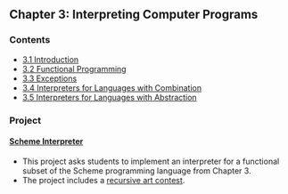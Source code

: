 ## Chapter 3: Interpreting Computer Programs

### Contents
- [3.1 Introduction](./3.1_introduction.ipynb)
- [3.2 Functional Programming](./3.2_functional_programming.ipynb)
- [3.3 Exceptions](./3.3_exceptions.ipynb)
- [3.4 Interpreters for Languages with Combination](./3.4_interpreters_for_languages_with_combination.ipynb)
- [3.5 Interpreters for Languages with Abstraction](./3.5_interpreters_for_languages_with_abstraction.ipynb)

### Project

#### [Scheme Interpreter](http://inst.eecs.berkeley.edu/~cs61a/fa13/proj/scheme/scheme.html)
- This project asks students to implement an interpreter for a functional subset of the Scheme programming language from Chapter 3. 
- The project includes a [recursive art contest](http://inst.eecs.berkeley.edu/~cs61a/fa12/projects/scheme_contest_gallery/scheme_contest.html#submission-1-cs-est-61a).